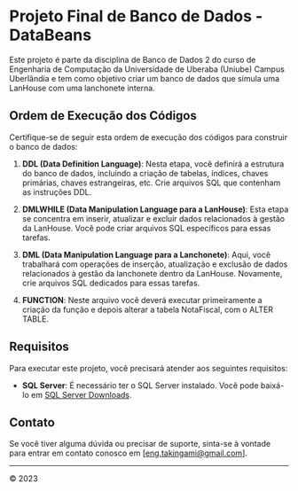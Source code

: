 # Projeto Final de Banco de Dados - DataBeans

Este projeto é parte da disciplina de Banco de Dados 2 do curso de Engenharia de Computação da Universidade de Uberaba (Uniube) Campus Uberlândia e tem como objetivo criar um banco de dados que simula uma LanHouse com uma lanchonete interna.

## Ordem de Execução dos Códigos

Certifique-se de seguir esta ordem de execução dos códigos para construir o banco de dados:

1. **DDL (Data Definition Language)**: Nesta etapa, você definirá a estrutura do banco de dados, incluindo a criação de tabelas, índices, chaves primárias, chaves estrangeiras, etc. Crie arquivos SQL que contenham as instruções DDL.

2. **DMLWHILE (Data Manipulation Language para a LanHouse)**: Esta etapa se concentra em inserir, atualizar e excluir dados relacionados à gestão da LanHouse. Você pode criar arquivos SQL específicos para essas tarefas.

3. **DML (Data Manipulation Language para a Lanchonete)**: Aqui, você trabalhará com operações de inserção, atualização e exclusão de dados relacionados à gestão da lanchonete dentro da LanHouse. Novamente, crie arquivos SQL dedicados para essas tarefas.
   
4. **FUNCTION**: Neste arquivo você deverá executar primeiramente a criação da função e depois alterar a tabela NotaFiscal, com o ALTER TABLE. 

## Requisitos

Para executar este projeto, você precisará atender aos seguintes requisitos:

- **SQL Server**: É necessário ter o SQL Server instalado. Você pode baixá-lo em [SQL Server Downloads](https://www.microsoft.com/en-us/sql-server/sql-server-downloads).

## Contato

Se você tiver alguma dúvida ou precisar de suporte, sinta-se à vontade para entrar em contato conosco em [eng.takingami@gmail.com].

---
© 2023 
